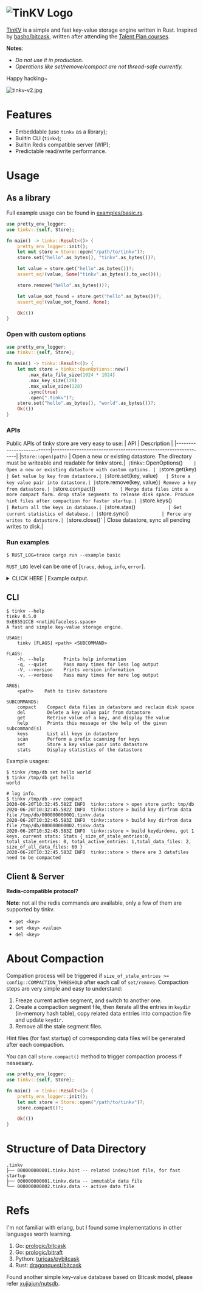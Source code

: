 # ![TinKV Logo](https://i.loli.net/2020/06/08/3hYVFNurxGoLei7.jpg)

[TinKV](https://github.com/iFaceless/tinkv) is a simple and fast key-value storage engine written in Rust. Inspired by [basho/bitcask](https://github.com/basho/bitcask), written after attending the [Talent Plan courses](https://github.com/pingcap/talent-plan). 

**Notes**:
- *Do not use it in production.*
- *Operations like set/remove/compact are not thread-safe currently.*

Happy hacking~

![tinkv-v2.jpg](https://i.loli.net/2020/06/20/S4nEbGps9I5Na6h.jpg)

# Features

- Embeddable (use `tinkv` as a library);
- Builtin CLI (`tinkv`);
- Builtin Redis compatible server (WIP);
- Predictable read/write performance.

# Usage
## As a library

Full example usage can be found in [examples/basic.rs](./examples/basic.rs).

```rust
use pretty_env_logger;
use tinkv::{self, Store};

fn main() -> tinkv::Result<()> {
    pretty_env_logger::init();
    let mut store = Store::open("/path/to/tinkv")?;
    store.set("hello".as_bytes(), "tinkv".as_bytes())?;

    let value = store.get("hello".as_bytes())?;
    assert_eq!(value, Some("tinkv".as_bytes().to_vec()));

    store.remove("hello".as_bytes())?;

    let value_not_found = store.get("hello".as_bytes())?;
    assert_eq!(value_not_found, None);

    Ok(())
}
```

### Open with custom options

```rust
use pretty_env_logger;
use tinkv::{self, Store};

fn main() -> tinkv::Result<()> {
    let mut store = tinkv::OpenOptions::new()
        .max_data_file_size(1024 * 1024)
        .max_key_size(128)
        .max_value_size(128)
        .sync(true)
        .open(".tinkv")?;
    store.set("hello".as_bytes(), "world".as_bytes())?;
    Ok(())
}
```

### APIs
Public APIs of tinkv store are very easy to use:
| API                      |                   Description                                 |
|--------------------------|---------------------------------------------------------------|
|`Store::open(path)`       | Open a new or existing datastore. The directory must be writeable and readable for tinkv store.|`
|`tinkv::OpenOptions()`    | Open a new or existing datastore with custom options. |
|`store.get(key)`          | Get value by key from datastore.|
|`store.set(key, value)`   | Store a key value pair into datastore.|
|`store.remove(key, value)`| Remove a key from datastore.|
|`store.compact()`         | Merge data files into a more compact form. drop stale segments to release disk space. Produce hint files after compaction for faster startup.|
|`store.keys()`            | Return all the keys in database.|
|`store.stas()`            | Get current statistics of database.|
|`store.sync()`            | Force any writes to datastore.|
|`store.close()`           | Close datastore, sync all pending writes to disk.|

### Run examples

```shell
$ RUST_LOG=trace cargo run --example basic
```

`RUST_LOG` level can be one of [`trace`, `debug`, `info`, `error`].

<details>
    <summary>CLICK HERE | Example output.</summary>

```shell
$ RUST_LOG=info cargo run --example basic

 2020-06-18T10:20:03.497Z INFO  tinkv::store > open store path: .tinkv
 2020-06-18T10:20:04.853Z INFO  tinkv::store > build keydir done, got 100001 keys. current stats: Stats { size_of_stale_entries: 0, total_stale_entries: 0, total_active_entries: 100001, total_data_files: 1, size_of_all_data_files: 10578168 }
200000 keys written in 9.98773 secs, 20024.57 keys/s
initial: Stats { size_of_stale_entries: 21155900, total_stale_entries: 200000, total_active_entries: 100001, total_data_files: 2, size_of_all_data_files: 31733728 }
key_1 => "value_1_1592475604853568000_hello_world"
after set 1: Stats { size_of_stale_entries: 21155900, total_stale_entries: 200000, total_active_entries: 100002, total_data_files: 2, size_of_all_data_files: 31733774 }
after set 2: Stats { size_of_stale_entries: 21155946, total_stale_entries: 200001, total_active_entries: 100002, total_data_files: 2, size_of_all_data_files: 31733822 }
after set 3: Stats { size_of_stale_entries: 21155994, total_stale_entries: 200002, total_active_entries: 100002, total_data_files: 2, size_of_all_data_files: 31733870 }
after remove: Stats { size_of_stale_entries: 21156107, total_stale_entries: 200003, total_active_entries: 100001, total_data_files: 2, size_of_all_data_files: 31733935 }
 2020-06-18T10:20:14.841Z INFO  tinkv::store > compact 2 data files
after compaction: Stats { size_of_stale_entries: 0, total_stale_entries: 0, total_active_entries: 100001, total_data_files: 2, size_of_all_data_files: 10577828 }
key_1 => "value_1_1592475604853568000_hello_world"
```
</details>

## CLI

```shell
$ tinkv --help
tinkv 0.5.0
0xE8551CCB <noti@ifaceless.space>
A fast and simple key-value storage engine.

USAGE:
    tinkv [FLAGS] <path> <SUBCOMMAND>

FLAGS:
    -h, --help       Prints help information
    -q, --quiet      Pass many times for less log output
    -V, --version    Prints version information
    -v, --verbose    Pass many times for more log output

ARGS:
    <path>    Path to tinkv datastore

SUBCOMMANDS:
    compact    Compact data files in datastore and reclaim disk space
    del        Delete a key value pair from datastore
    get        Retrive value of a key, and display the value
    help       Prints this message or the help of the given subcommand(s)
    keys       List all keys in datastore
    scan       Perform a prefix scanning for keys
    set        Store a key value pair into datastore
    stats      Display statistics of the datastore
```

Example usages:
```shell
$ tinkv /tmp/db set hello world
$ tinkv /tmp/db get hello
world

# log info.
$ tinkv /tmp/db -vvv compact
2020-06-20T10:32:45.582Z INFO  tinkv::store > open store path: tmp/db
2020-06-20T10:32:45.582Z INFO  tinkv::store > build key dirfrom data file /tmp/db/000000000001.tinkv.data
2020-06-20T10:32:45.583Z INFO  tinkv::store > build key dirfrom data file /tmp/db/000000000002.tinkv.data
2020-06-20T10:32:45.583Z INFO  tinkv::store > build keydirdone, got 1 keys. current stats: Stats { size_of_stale_entries:0, total_stale_entries: 0, total_active_entries: 1,total_data_files: 2, size_of_all_data_files: 60 }
2020-06-20T10:32:45.583Z INFO  tinkv::store > there are 3 datafiles need to be compacted
```

## Client & Server

**Redis-compatible protocol?**

**Note**: not all the redis commands are available, only a few of them are supported by tinkv.

- `get <key>`
- `set <key> <value>`
- `del <key>`

# About Compaction

Compation process will be triggered if `size_of_stale_entries >= config::COMPACTION_THRESHOLD` after each call of `set/remove`. Compaction steps are very simple and easy to understand:
1. Freeze current active segment, and switch to another one.
2. Create a compaction segment file, then iterate all the entries in `keydir` (in-memory hash table), copy related data entries into compaction file and update `keydir`.
3. Remove all the stale segment files.

Hint files (for fast startup) of corresponding data files will be generated after each compaction.

You can call `store.compact()` method to trigger compaction process if nessesary.

```rust
use pretty_env_logger;
use tinkv::{self, Store};

fn main() -> tinkv::Result<()> {
    pretty_env_logger::init();
    let mut store = Store::open("/path/to/tinkv")?;
    store.compact()?;

    Ok(())
}
```

# Structure of Data Directory

```shell
.tinkv
├── 000000000001.tinkv.hint -- related index/hint file, for fast startup
├── 000000000001.tinkv.data -- immutable data file
└── 000000000002.tinkv.data -- active data file
```

# Refs

I'm not familiar with erlang, but I found some implementations in other languages worth learning.

1. Go: [prologic/bitcask](https://github.com/prologic/bitcask)
2. Go: [prologic/bitraft](https://github.com/prologic/bitraft)
3. Python: [turicas/pybitcask](https://github.com/turicas/pybitcask)
4. Rust: [dragonquest/bitcask](https://github.com/dragonquest/bitcask)

Found another simple key-value database based on Bitcask model, please refer [xujiajun/nutsdb](https://github.com/xujiajun/nutsdb).